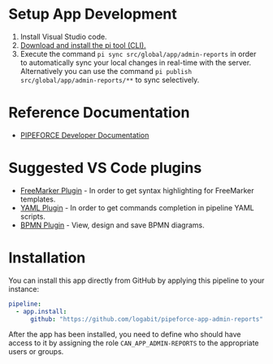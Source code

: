 # Setup App Development

1. Install Visual Studio code.
2. [Download and install the pi tool (CLI).](https://pipeforce.github.io/docs/downloads#command-line-interface-cli)
3. Execute the command ``pi sync src/global/app/admin-reports`` in order to automatically sync your local changes in real-time with the server. Alternatively you can use the command ``pi publish src/global/app/admin-reports/**`` to sync selectively.


# Reference Documentation

- [PIPEFORCE Developer Documentation](https://pipeforce.github.io/)
  
# Suggested VS Code plugins

- [FreeMarker Plugin](https://marketplace.visualstudio.com/items?itemName=dcortes92.FreeMarker) - In order to get syntax highlighting for FreeMarker templates.
- [YAML Plugin](https://marketplace.visualstudio.com/items?itemName=redhat.vscode-yaml) - In order to get commands completion in pipeline YAML scripts.
- [BPMN Plugin](https://marketplace.visualstudio.com/items?itemName=bpmn-io.vs-code-bpmn-io) - View, design and save BPMN diagrams. 

# Installation

You can install this app directly from GitHub by applying this pipeline to your instance:

```yaml
pipeline:
  - app.install:
      github: "https://github.com/logabit/pipeforce-app-admin-reports"
```

After the app has been installed, you need to define who should have access to it by assigning the role
`CAN_APP_ADMIN-REPORTS` to the appropriate users or groups.